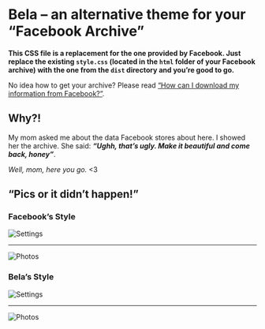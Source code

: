 # Bela – an alternative theme for your “Facebook Archive”

**This CSS file is a replacement for the one provided by Facebook. Just replace the existing `style.css` (located in the `html` folder of your Facebook archive) with the one from the `dist` directory and you’re good to go.**

No idea how to get your archive? Please read [“How can I download my information from Facebook?”]( https://www.facebook.com/help/212802592074644).

## Why?!

My mom asked me about the data Facebook stores about here. I showed her the archive. She said: ***“Ughh, that’s ugly. Make it beautiful and come back, honey”***.

*Well, mom, here you go.* <3

## “Pics or it didn’t happen!”

### Facebook’s Style

![Settings](http://abload.de/img/screenshot-localhost8dlrrh.png)

- - -

![Photos](http://abload.de/img/screenshot-localhost88krvj.png)

### Bela’s Style

![Settings](http://abload.de/img/screenshot-localhost8vlrxg.png)

- - -

![Photos](http://abload.de/img/screenshot-localhost81npcb.png)
